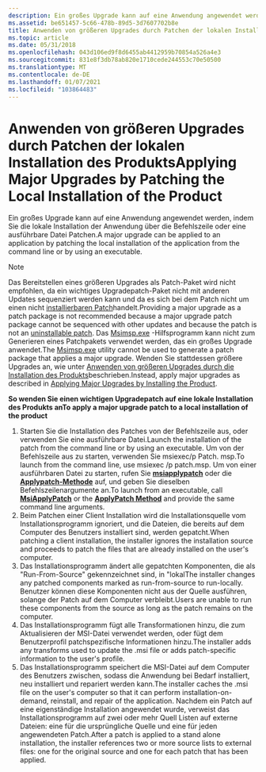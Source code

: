 ```yaml
---
description: Ein großes Upgrade kann auf eine Anwendung angewendet werden, indem Sie die lokale Installation der Anwendung über die Befehlszeile oder eine ausführbare Datei Patchen.
ms.assetid: be651457-5c66-478b-89d5-3d7607702b8e
title: Anwenden von größeren Upgrades durch Patchen der lokalen Installation des Produkts
ms.topic: article
ms.date: 05/31/2018
ms.openlocfilehash: 043d106ed9f8d6455ab4412959b70854a526a4e3
ms.sourcegitcommit: 831e8f3db78ab820e1710cede244553c70e50500
ms.translationtype: MT
ms.contentlocale: de-DE
ms.lasthandoff: 01/07/2021
ms.locfileid: "103864483"
---
```

# <a name="applying-major-upgrades-by-patching-the-local-installation-of-the-product"></a><span data-ttu-id="b2cf9-103">Anwenden von größeren Upgrades durch Patchen der lokalen Installation des Produkts</span><span class="sxs-lookup"><span data-stu-id="b2cf9-103">Applying Major Upgrades by Patching the Local Installation of the Product</span></span>

<span data-ttu-id="b2cf9-104">Ein großes Upgrade kann auf eine Anwendung angewendet werden, indem Sie die lokale Installation der Anwendung über die Befehlszeile oder eine ausführbare Datei Patchen.</span><span class="sxs-lookup"><span data-stu-id="b2cf9-104">A major upgrade can be applied to an application by patching the local installation of the application from the command line or by using an executable.</span></span>

> [!Note]  
> <span data-ttu-id="b2cf9-105">Das Bereitstellen eines größeren Upgrades als Patch-Paket wird nicht empfohlen, da ein wichtiges Upgradepatch-Paket nicht mit anderen Updates sequenziert werden kann und da es sich bei dem Patch nicht um einen nicht [installierbaren Patch](uninstallable-patches.md)handelt.</span><span class="sxs-lookup"><span data-stu-id="b2cf9-105">Providing a major upgrade as a patch package is not recommended because a major upgrade patch package cannot be sequenced with other updates and because the patch is not an [uninstallable patch](uninstallable-patches.md).</span></span> <span data-ttu-id="b2cf9-106">Das [Msimsp.exe](msimsp-exe.md) -Hilfsprogramm kann nicht zum Generieren eines Patchpakets verwendet werden, das ein großes Upgrade anwendet.</span><span class="sxs-lookup"><span data-stu-id="b2cf9-106">The [Msimsp.exe](msimsp-exe.md) utility cannot be used to generate a patch package that applies a major upgrade.</span></span> <span data-ttu-id="b2cf9-107">Wenden Sie stattdessen größere Upgrades an, wie unter [Anwenden von größeren Upgrades durch die Installation des Produkts](applying-major-upgrades-by-installing-the-product.md)beschrieben.</span><span class="sxs-lookup"><span data-stu-id="b2cf9-107">Instead, apply major upgrades as described in [Applying Major Upgrades by Installing the Product](applying-major-upgrades-by-installing-the-product.md).</span></span>

 

<span data-ttu-id="b2cf9-108">**So wenden Sie einen wichtigen Upgradepatch auf eine lokale Installation des Produkts an**</span><span class="sxs-lookup"><span data-stu-id="b2cf9-108">**To apply a major upgrade patch to a local installation of the product**</span></span>

1.  <span data-ttu-id="b2cf9-109">Starten Sie die Installation des Patches von der Befehlszeile aus, oder verwenden Sie eine ausführbare Datei.</span><span class="sxs-lookup"><span data-stu-id="b2cf9-109">Launch the installation of the patch from the command line or by using an executable.</span></span> <span data-ttu-id="b2cf9-110">Um von der Befehlszeile aus zu starten, verwenden Sie msiexec/p Patch. msp.</span><span class="sxs-lookup"><span data-stu-id="b2cf9-110">To launch from the command line, use msiexec /p patch.msp.</span></span> <span data-ttu-id="b2cf9-111">Um von einer ausführbaren Datei zu starten, rufen Sie [**msiapplypatch**](/windows/desktop/api/Msi/nf-msi-msiapplypatcha) oder die [**Applypatch-Methode**](installer-applypatch.md) auf, und geben Sie dieselben Befehlszeilenargumente an.</span><span class="sxs-lookup"><span data-stu-id="b2cf9-111">To launch from an executable, call [**MsiApplyPatch**](/windows/desktop/api/Msi/nf-msi-msiapplypatcha) or the [**ApplyPatch Method**](installer-applypatch.md) and provide the same command line arguments.</span></span>
2.  <span data-ttu-id="b2cf9-112">Beim Patchen einer Client Installation wird die Installationsquelle vom Installationsprogramm ignoriert, und die Dateien, die bereits auf dem Computer des Benutzers installiert sind, werden gepatcht.</span><span class="sxs-lookup"><span data-stu-id="b2cf9-112">When patching a client installation, the installer ignores the installation source and proceeds to patch the files that are already installed on the user's computer.</span></span>
3.  <span data-ttu-id="b2cf9-113">Das Installationsprogramm ändert alle gepatchten Komponenten, die als "Run-From-Source" gekennzeichnet sind, in "lokal</span><span class="sxs-lookup"><span data-stu-id="b2cf9-113">The installer changes any patched components marked as run-from-source to run-locally.</span></span> <span data-ttu-id="b2cf9-114">Benutzer können diese Komponenten nicht aus der Quelle ausführen, solange der Patch auf dem Computer verbleibt.</span><span class="sxs-lookup"><span data-stu-id="b2cf9-114">Users are unable to run these components from the source as long as the patch remains on the computer.</span></span>
4.  <span data-ttu-id="b2cf9-115">Das Installationsprogramm fügt alle Transformationen hinzu, die zum Aktualisieren der MSI-Datei verwendet werden, oder fügt dem Benutzerprofil patchspezifische Informationen hinzu.</span><span class="sxs-lookup"><span data-stu-id="b2cf9-115">The installer adds any transforms used to update the .msi file or adds patch-specific information to the user's profile.</span></span>
5.  <span data-ttu-id="b2cf9-116">Das Installationsprogramm speichert die MSI-Datei auf dem Computer des Benutzers zwischen, sodass die Anwendung bei Bedarf installiert, neu installiert und repariert werden kann.</span><span class="sxs-lookup"><span data-stu-id="b2cf9-116">The installer caches the .msi file on the user's computer so that it can perform installation-on-demand, reinstall, and repair of the application.</span></span> <span data-ttu-id="b2cf9-117">Nachdem ein Patch auf eine eigenständige Installation angewendet wurde, verweist das Installationsprogramm auf zwei oder mehr Quell Listen auf externe Dateien: eine für die ursprüngliche Quelle und eine für jeden angewendeten Patch.</span><span class="sxs-lookup"><span data-stu-id="b2cf9-117">After a patch is applied to a stand alone installation, the installer references two or more source lists to external files: one for the original source and one for each patch that has been applied.</span></span>

 

 



